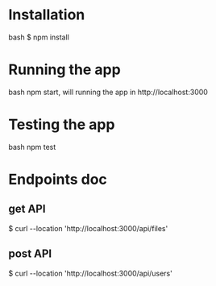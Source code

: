 # Installation

bash
$ npm install

# Running the app

bash npm start, will running the app in http://localhost:3000

# Testing the app

bash npm test

# Endpoints doc
## get API
$ curl --location 'http://localhost:3000/api/files'

## post API
$ curl --location 'http://localhost:3000/api/users'
